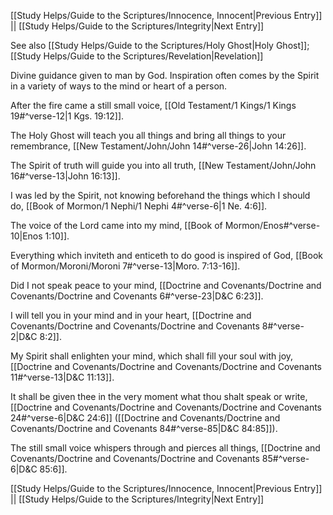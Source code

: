 [[Study Helps/Guide to the Scriptures/Innocence, Innocent|Previous Entry]]  ||  [[Study Helps/Guide to the Scriptures/Integrity|Next Entry]]

 See also [[Study Helps/Guide to the Scriptures/Holy Ghost|Holy Ghost]]; [[Study Helps/Guide to the Scriptures/Revelation|Revelation]]

 Divine guidance given to man by God. Inspiration often comes by the Spirit in a variety of ways to the mind or heart of a person.

 After the fire came a still small voice, [[Old Testament/1 Kings/1 Kings 19#^verse-12|1 Kgs. 19:12]].

 The Holy Ghost will teach you all things and bring all things to your remembrance, [[New Testament/John/John 14#^verse-26|John 14:26]].

 The Spirit of truth will guide you into all truth, [[New Testament/John/John 16#^verse-13|John 16:13]].

 I was led by the Spirit, not knowing beforehand the things which I should do, [[Book of Mormon/1 Nephi/1 Nephi 4#^verse-6|1 Ne. 4:6]].

 The voice of the Lord came into my mind, [[Book of Mormon/Enos#^verse-10|Enos 1:10]].

 Everything which inviteth and enticeth to do good is inspired of God, [[Book of Mormon/Moroni/Moroni 7#^verse-13|Moro. 7:13-16]].

 Did I not speak peace to your mind, [[Doctrine and Covenants/Doctrine and Covenants/Doctrine and Covenants 6#^verse-23|D&C 6:23]].

 I will tell you in your mind and in your heart, [[Doctrine and Covenants/Doctrine and Covenants/Doctrine and Covenants 8#^verse-2|D&C 8:2]].

 My Spirit shall enlighten your mind, which shall fill your soul with joy, [[Doctrine and Covenants/Doctrine and Covenants/Doctrine and Covenants 11#^verse-13|D&C 11:13]].

 It shall be given thee in the very moment what thou shalt speak or write, [[Doctrine and Covenants/Doctrine and Covenants/Doctrine and Covenants 24#^verse-6|D&C 24:6]] ([[Doctrine and Covenants/Doctrine and Covenants/Doctrine and Covenants 84#^verse-85|D&C 84:85]]).

 The still small voice whispers through and pierces all things, [[Doctrine and Covenants/Doctrine and Covenants/Doctrine and Covenants 85#^verse-6|D&C 85:6]].

[[Study Helps/Guide to the Scriptures/Innocence, Innocent|Previous Entry]]  ||  [[Study Helps/Guide to the Scriptures/Integrity|Next Entry]]